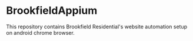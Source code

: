 # BrookfieldAppium
This repository contains Brookfield Residential's website automation setup on android chrome browser. 
